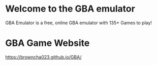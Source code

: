 # Welcome to the GBA emulator

GBA Emulator is a free, online GBA emulator with 135+ Games to play!

# GBA Game Website

https://browncha023.github.io/GBA/
